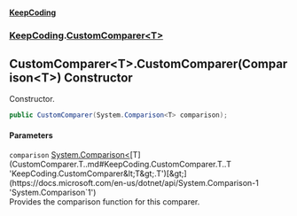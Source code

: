 #### [KeepCoding](index.md 'index')
### [KeepCoding](KeepCoding.md 'KeepCoding').[CustomComparer&lt;T&gt;](CustomComparer.T..md 'KeepCoding.CustomComparer&lt;T&gt;')
## CustomComparer&lt;T&gt;.CustomComparer(Comparison&lt;T&gt;) Constructor
Constructor.
```csharp
public CustomComparer(System.Comparison<T> comparison);
```
#### Parameters
<a name='KeepCoding.CustomComparer.T..CustomComparer(System.Comparison.T.).comparison'></a>
`comparison` [System.Comparison&lt;](https://docs.microsoft.com/en-us/dotnet/api/System.Comparison-1 'System.Comparison`1')[T](CustomComparer.T..md#KeepCoding.CustomComparer.T..T 'KeepCoding.CustomComparer&lt;T&gt;.T')[&gt;](https://docs.microsoft.com/en-us/dotnet/api/System.Comparison-1 'System.Comparison`1')  
Provides the comparison function for this comparer.
  
